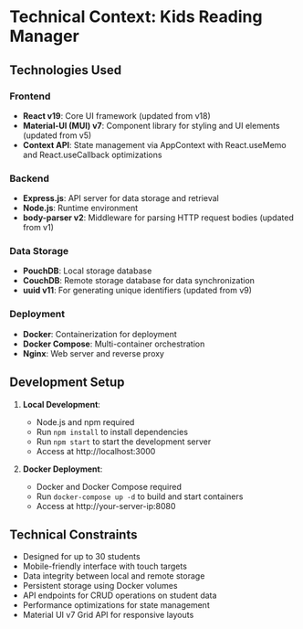 # Technical Context: Kids Reading Manager

## Technologies Used

### Frontend
- **React v19**: Core UI framework (updated from v18)
- **Material-UI (MUI) v7**: Component library for styling and UI elements (updated from v5)
- **Context API**: State management via AppContext with React.useMemo and React.useCallback optimizations

### Backend
- **Express.js**: API server for data storage and retrieval
- **Node.js**: Runtime environment
- **body-parser v2**: Middleware for parsing HTTP request bodies (updated from v1)

### Data Storage
- **PouchDB**: Local storage database
- **CouchDB**: Remote storage database for data synchronization
- **uuid v11**: For generating unique identifiers (updated from v9)

### Deployment
- **Docker**: Containerization for deployment
- **Docker Compose**: Multi-container orchestration
- **Nginx**: Web server and reverse proxy

## Development Setup
1. **Local Development**:
   - Node.js and npm required
   - Run `npm install` to install dependencies
   - Run `npm start` to start the development server
   - Access at http://localhost:3000

2. **Docker Deployment**:
   - Docker and Docker Compose required
   - Run `docker-compose up -d` to build and start containers
   - Access at http://your-server-ip:8080

## Technical Constraints
- Designed for up to 30 students
- Mobile-friendly interface with touch targets
- Data integrity between local and remote storage
- Persistent storage using Docker volumes
- API endpoints for CRUD operations on student data
- Performance optimizations for state management
- Material UI v7 Grid API for responsive layouts